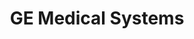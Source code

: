 ---
title: "GE Medical Systems"
project_id: 
conf_date: 1996-08-06
conference_id: ""
presenters:
   - peter_bandettini
summary: "GE Medical Systems"
file: /assets/presentations/
filename: 
layout: presentation
---